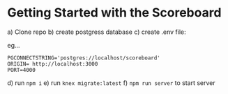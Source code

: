 # Getting Started with the Scoreboard

a) Clone repo
b) create postgress database
c) create .env file:

eg...

```
PGCONNECTSTRING='postgres://localhost/scoreboard'
ORIGIN= http://localhost:3000
PORT=4000
```

d) run ```npm i```
e) run ```knex migrate:latest```
f) ```npm run server``` to start server